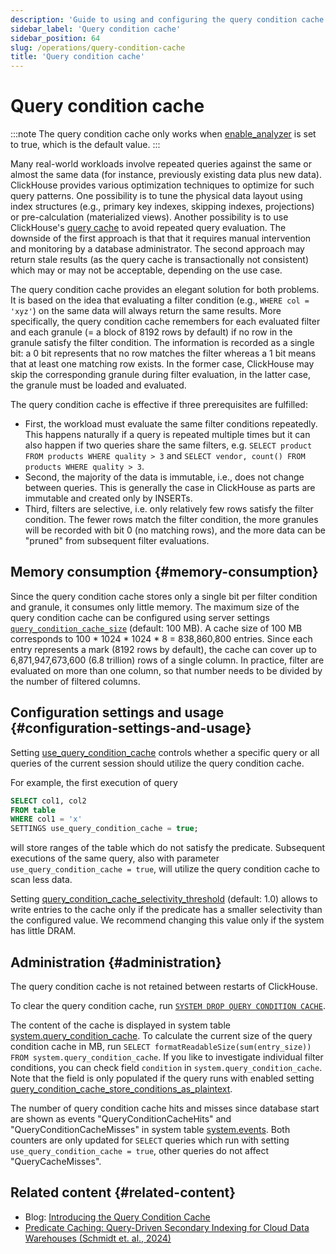 ```yaml
---
description: 'Guide to using and configuring the query condition cache feature in ClickHouse'
sidebar_label: 'Query condition cache'
sidebar_position: 64
slug: /operations/query-condition-cache
title: 'Query condition cache'
---
```


# Query condition cache

:::note
The query condition cache only works when [enable_analyzer](https://clickhouse.com/docs/operations/settings/settings#enable_analyzer) is set to true, which is the default value.
:::

Many real-world workloads involve repeated queries against the same or almost the same data (for instance, previously existing data plus new data).
ClickHouse provides various optimization techniques to optimize for such query patterns.
One possibility is to tune the physical data layout using index structures (e.g., primary key indexes, skipping indexes, projections) or pre-calculation (materialized views).
Another possibility is to use ClickHouse's [query cache](query-cache.md) to avoid repeated query evaluation.
The downside of the first approach is that that it requires manual intervention and monitoring by a database administrator.
The second approach may return stale results (as the query cache is transactionally not consistent) which may or may not be acceptable, depending on the use case.

The query condition cache provides an elegant solution for both problems.
It is based on the idea that evaluating a filter condition (e.g., `WHERE col = 'xyz'`) on the same data will always return the same results.
More specifically, the query condition cache remembers for each evaluated filter and each granule (= a block of 8192 rows by default) if no row in the granule satisfy the filter condition.
The information is recorded as a single bit: a 0 bit represents that no row matches the filter whereas a 1 bit means that at least one matching row exists.
In the former case, ClickHouse may skip the corresponding granule during filter evaluation, in the latter case, the granule must be loaded and evaluated.

The query condition cache is effective if three prerequisites are fulfilled:
- First, the workload must evaluate the same filter conditions repeatedly. This happens naturally if a query is repeated multiple times but it can also happen if two queries share the same filters, e.g. `SELECT product FROM products WHERE quality > 3` and `SELECT vendor, count() FROM products WHERE quality > 3`.
- Second, the majority of the data is immutable, i.e., does not change between queries. This is generally the case in ClickHouse as parts are immutable and created only by INSERTs.
- Third, filters are selective, i.e. only relatively few rows satisfy the filter condition. The fewer rows match the filter condition, the more granules will be recorded with bit 0 (no matching rows), and the more data can be "pruned" from subsequent filter evaluations.

## Memory consumption {#memory-consumption}

Since the query condition cache stores only a single bit per filter condition and granule, it consumes only little memory.
The maximum size of the query condition cache can be configured using server settings [`query_condition_cache_size`](server-configuration-parameters/settings.md#query_condition_cache_size) (default: 100 MB).
A cache size of 100 MB corresponds to 100 * 1024 * 1024 * 8 = 838,860,800 entries.
Since each entry represents a mark (8192 rows by default), the cache can cover up to 6,871,947,673,600 (6.8 trillion) rows of a single column.
In practice, filter are evaluated on more than one column, so that number needs to be divided by the number of filtered columns.

## Configuration settings and usage {#configuration-settings-and-usage}

Setting [use_query_condition_cache](settings/settings#use_query_condition_cache) controls whether a specific query or all queries of the current session should utilize the query condition cache.

For example, the first execution of query

```sql
SELECT col1, col2
FROM table
WHERE col1 = 'x'
SETTINGS use_query_condition_cache = true;
```

will store ranges of the table which do not satisfy the predicate.
Subsequent executions of the same query, also with parameter `use_query_condition_cache = true`, will utilize the query condition cache to scan less data.

Setting [query_condition_cache_selectivity_threshold](settings/settings#query_condition_cache_selectivity_threshold) (default: 1.0) allows to write entries to the cache only if the predicate has a smaller selectivity than the configured value.
We recommend changing this value only if the system has little DRAM.

## Administration {#administration}

The query condition cache is not retained between restarts of ClickHouse.

To clear the query condition cache, run [`SYSTEM DROP QUERY CONDITION CACHE`](../sql-reference/statements/system.md#drop-query-condition-cache).

The content of the cache is displayed in system table [system.query_condition_cache](system-tables/query_condition_cache.md).
To calculate the current size of the query condition cache in MB, run `SELECT formatReadableSize(sum(entry_size)) FROM system.query_condition_cache`.
If you like to investigate individual filter conditions, you can check field `condition` in `system.query_condition_cache`.
Note that the field is only populated if the query runs with enabled setting [query_condition_cache_store_conditions_as_plaintext](settings/settings#query_condition_cache_store_conditions_as_plaintext).

The number of query condition cache hits and misses since database start are shown as events "QueryConditionCacheHits" and "QueryConditionCacheMisses" in system table [system.events](system-tables/events.md).
Both counters are only updated for `SELECT` queries which run with setting `use_query_condition_cache = true`, other queries do not affect "QueryCacheMisses".

## Related content {#related-content}

- Blog: [Introducing the Query Condition Cache](https://clickhouse.com/blog/introducing-the-clickhouse-query-condition-cache)
- [Predicate Caching: Query-Driven Secondary Indexing for Cloud Data Warehouses (Schmidt et. al., 2024)](https://doi.org/10.1145/3626246.3653395)
